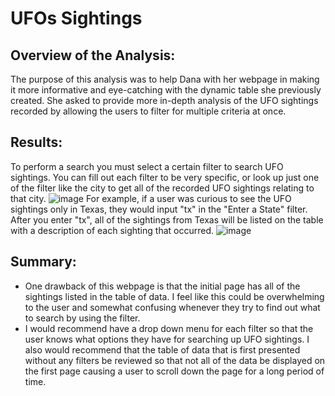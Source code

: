 # UFOs Sightings

## Overview of the Analysis:
The purpose of this analysis was to help Dana with her webpage in making it more informative and eye-catching with the dynamic table she previously created. She asked to provide more in-depth analysis of the UFO sightings recorded by allowing the users to filter for multiple criteria at once.

## Results:
To perform a search you must select a certain filter to search UFO sightings. You can fill out each filter to be very specific, or look up just one of the filter like the city to get all of the recorded UFO sightings relating to that city.
![image](https://user-images.githubusercontent.com/90146132/148309113-35aa35d5-a649-4528-92bd-a94236ba7cee.png)
For example, if a user was curious to see the UFO sightings only in Texas, they would input "tx" in the "Enter a State" filter. After you enter "tx", all of the sightings from Texas will be listed on the table with a description of each sighting that occurred.
![image](https://user-images.githubusercontent.com/90146132/148311621-8e88eac2-b94f-4dfe-b344-a236599cda60.png)

## Summary:
- One drawback of this webpage is that the initial page has all of the sightings listed in the table of data. I feel like this could be overwhelming to the user and somewhat confusing whenever they try to find out what to search by using the filter.
- I would recommend have a drop down menu for each filter so that the user knows what options they have for searching up UFO sightings. I also would recommend that the table of data that is first presented without any filters be reviewed so that not all of the data be displayed on the first page causing a user to scroll down the page for a long period of time. 
